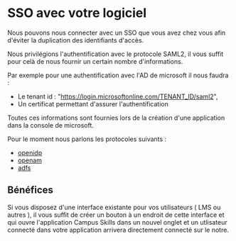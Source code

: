 # SSO avec votre logiciel

Nous pouvons nous connecter avec un SSO que vous avez chez vous afin d'éviter la duplication des identifiants d'accès.

Nous privilégions l'authentification avec le protocole SAML2, il vous suffit pour celà de nous fournir un certain nombre d'informations.

Par exemple pour une authentification avec l'AD de microsoft il nous faudra :

- Le tenant id : "https://login.microsoftonline.com/TENANT_ID/saml2",
- Un certificat permettant d'assurer l'authentification

Toutes ces informations sont fournies lors de la création d'une application dans la console de microsoft.

Pour le moment nous parlons les protocoles suivants :

- [openidp](https://openidp.feide.no/)
- [openam](https://www.forgerock.com/)
- [adfs](https://docs.microsoft.com/en-us/windows-server/identity/active-directory-federation-services)

## Bénéfices

Si vous disposez d'une interface existante pour vos utilisateurs ( LMS ou autres ), il vous suffit de créer un bouton à un endroit de cette interface et qui ouvre l'application Campus Skills dans un nouvel onglet et un utlisateur connecté dans votre application arrivera directement connecté sur le notre.
